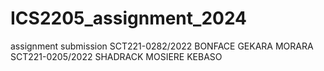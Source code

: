 # ICS2205_assignment_2024
assignment submission
SCT221-0282/2022   BONFACE GEKARA MORARA
SCT221-0205/2022   SHADRACK MOSIERE KEBASO
